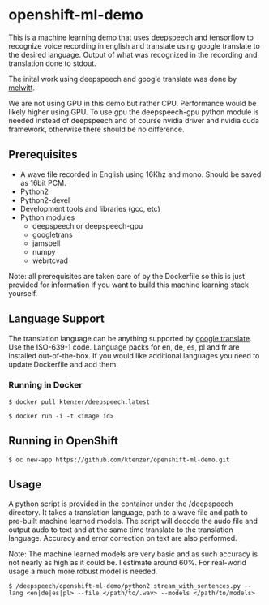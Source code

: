 # openshift-ml-demo
This is a machine learning demo that uses deepspeech and tensorflow to recognize voice recording in english and translate using google translate to the desired language. Output of what was recognized in the recording and translation done to stdout.

The inital work using deepspeech and google translate was done by [melwitt](https://github.com/melwitt/gpu-demo.git). 

We are not using GPU in this demo but rather CPU. Performance would be likely higher using GPU. To use gpu the deepspeech-gpu python module is needed instead of deepspeech and of course nvidia driver and nvidia cuda framework, otherwise there should be no difference.

## Prerequisites
* A wave file recorded in English using 16Khz and mono. Should be saved as 16bit PCM.
* Python2
* Python2-devel
* Development tools and libraries (gcc, etc)
* Python modules
  * deepspeech or deepspeech-gpu
  * googletrans
  * jamspell
  * numpy
  * webrtcvad

Note: all prerequisites are taken care of by the Dockerfile so this is just provided for information if you want to build this machine learning stack yourself.

## Language Support
The translation language can be anything supported by [google translate](https://cloud.google.com/translate/docs/languages). Use the ISO-639-1 code. Language packs for en, de, es, pl and fr are installed out-of-the-box. If you would like additional languages you need to update Dockerfile and add them.

### Running in Docker
```
$ docker pull ktenzer/deepspeech:latest
```
```
$ docker run -i -t <image id>
```

## Running in OpenShift
```
$ oc new-app https://github.com/ktenzer/openshift-ml-demo.git
```

## Usage
A python script is provided in the container under the /deepspeech directory. It takes a translation language, path to a wave file and path to pre-built machine learned models. The script will decode the audo file and output audo to text and at the same time translate to the translation language. Accuracy and error correction on text are also performed. 

Note: The machine learned models are very basic and as such accuracy is not nearly as high as it could be. I estimate around 60%. For real-world usage a much more robust model is needed.
```
$ /deepspeech/openshift-ml-demo/python2 stream_with_sentences.py --lang <en|de|es|pl> --file </path/to/.wav> --models </path/to/models>
```
